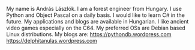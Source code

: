 My name is András Lászlók.
I am a forest engineer from Hungary.
I use Python and Object Pascal on a daily basis.
I would like to learn C# in the future.
My applications and blogs are available in Hungarian.
I like ancient video games especially on the C64.
My preferred OSs are Debian based Linux distributions.
My blogs are:
https://pythondb.wordpress.com
https://delphitanulas.wordpress.com



